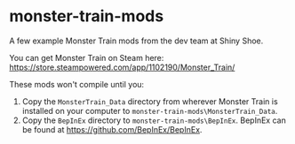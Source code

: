 # monster-train-mods

A few example Monster Train mods from the dev team at Shiny Shoe.

You can get Monster Train on Steam here: https://store.steampowered.com/app/1102190/Monster_Train/

These mods won't compile until you:
1. Copy the `MonsterTrain_Data` directory from wherever Monster Train is installed on your computer to `monster-train-mods\MonsterTrain_Data`.
2. Copy the `BepInEx` directory to `monster-train-mods\BepInEx`.  BepInEx can be found at https://github.com/BepInEx/BepInEx.

